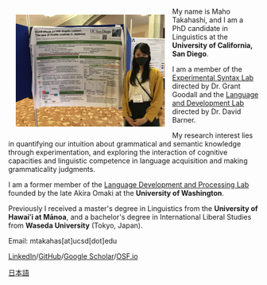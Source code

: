 <img align="left" src="my_pic.jpg" alt="welcome" width="300" hspace="15" vspace="15"/> My name is Maho Takahashi, and I am a PhD candidate in Linguistics at the **University of California, San Diego**. 

I am a member of the [Experimental Syntax Lab](http://grammar.ucsd.edu/syntaxlab/) directed by Dr. Grant Goodall and the [Language and Development Lab](http://www.ladlab.com/) directed by Dr. David Barner.

My research interest lies in quantifying our intuition about grammatical and semantic knowledge through experimentation, and exploring the interaction of cognitive capacities and linguistic competence in language acquisition and making grammaticality judgments.

I am a former member of the [Language Development and Processing Lab](https://depts.washington.edu/ldplab/) founded by the late Akira Omaki at the **University of Washington**.

Previously I received a master's degree in Linguistics from the **University of Hawaiʻi at Mānoa**, and a bachelor's degree in International Liberal Studies from **Waseda University** (Tokyo, Japan).

Email: mtakahas\[at\]ucsd\[dot\]edu

[LinkedIn](https://www.linkedin.com/in/maho-takahashi/)/[GitHub](https://github.com/matakahas)/[Google Scholar](https://scholar.google.com/citations?view_op=list_works&hl=en&user=JHRkrfAAAAAJ)/[OSF.io](https://osf.io/6c4gb/)



[日本語](./nihongo.md)
